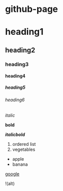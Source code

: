 # github-page
# heading1

## heading2

### heading3 

#### heading4

##### heading5

###### heading6

*italic*

**bold**

***italicbold***

1. ordered list
2. vegetables

- apple
- banana

[google](https://www.google.com/)

!(alt)
